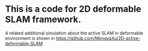 # This is a code for 2D deformable SLAM framework.
A related additional simulation about the active SLAM in deformable environment is shown in https://github.com/MengyaXu/2D-active-deformable-SLAM
